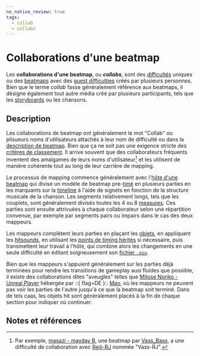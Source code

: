 ```yaml
---
no_native_review: true
tags:
  - collab
  - collabs
---
```


# Collaborations d'une beatmap

Les **collaborations d'une beatmap**, ou ***collabs***, sont des [difficultés](/wiki/Beatmap/Difficulty) uniques ou des [beatmaps](/wiki/Beatmap) avec des [guest difficulties](/wiki/Beatmap/Guest_difficulty) créés par plusieurs personnes. Bien que le terme *collab* fasse généralement référence aux beatmaps, il désigne également tout autre média créé par plusieurs participants, tels que les [storyboards](/wiki/Storyboard) ou les chansons.

## Description

Les collaborations de beatmap ont généralement le mot "Collab" ou plisueurs noms d'utilisateurs attachés à leur nom de difficulté ou dans la [description de beatmap](/wiki/Beatmap/Beatmap_description). Bien que ça ne soit pas une exigence stricte des [critères de classement](/wiki/Ranking_Criteria). Il arrive souvent que des collaborateurs fréquents inventent des amalgames de leurs noms d'utilisateur[^name-example] et les utilisent de manière cohérente tout au long de leur carrière de mapping.

Le processus de mapping commence généralement avec l'[hôte d'une beatmap](/wiki/Beatmap/Beatmap_host) qui divise un modèle de beatmap pre-[timé](/wiki/Beatmapping/Timing) en plusieurs parties en les marquants sur la [timeline](/wiki/Client/Beatmap_editor/Timelines) à l'aide de signets en fonction de la structure musicale de la chanson. Les segments relativement longs, tels que les couplets, sont généralement divisés toutes les 4 ou 8 [measures](/wiki/Music_theory/Measure). Ces parties sont ensuite attrivuées à chaque collaborateur selon une répartition convenue, par exemple par segments pairs ou impairs dans le cas des deux mappeurs.

Les mappeurs complètent leurs parties en plaçant les [objets](/wiki/Gameplay/Hit_object), en appliquant les [hitsounds](/wiki/Beatmapping/Hitsound), en utilisant les [points de timing hérités](/wiki/Client/Beatmap_editor/Timing#inherited-timing-point) si nécessaire, puis transmettent leur travail à l'hôte, qui combine alors les changements en une seule difficulté en éditant soigneusement son [fichier `.osu`](/wiki/Client/File_formats/Osu_(file_format)).

Bien que les mappeurs s'appuient généralement sur les parties déjà terminées pour rendre les transitions de gameplay ausi fluides que possible, il existe des collaborations dites "aveugles" telles que [Mitose Noriko - Unreal Player](https://osu.ppy.sh/beatmapsets/828563#osu/1735958) hébergée par ::{ flag=DE }:: [Mao](https://osu.ppy.sh/users/2204515), où les mappeurs ne peuvent pas voir les parties de l'autre jusqu'à ce que la beatmap soit terminé. Dans de tels caas, les objets hit sont généralement placés à la fin de chaque section pour indiquer où continuer.

## Notes et références

[^name-example]: Par exemple, [masazi - mayday B](https://osu.ppy.sh/beatmapsets/74277#osu/233068), une beatmap par [Vass\_Bass](https://osu.ppy.sh/users/188248), a une difficulté de collaboration avec [Reiji-RJ](https://osu.ppy.sh/users/305389) nommée "Vass-RJ".
